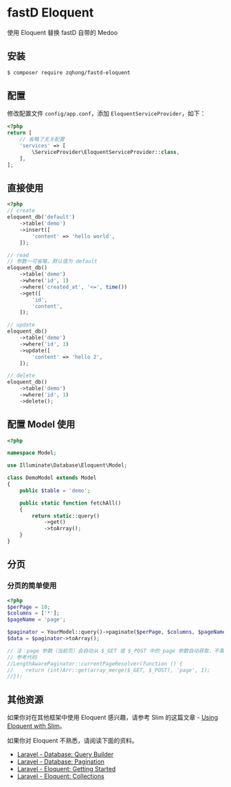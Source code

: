 # fastD Eloquent
使用 Eloquent 替换 fastD 自带的 Medoo

## 安装
```bash
$ composer require zqhong/fastd-eloquent
```

## 配置
修改配置文件 `config/app.conf`，添加 `EloquentServiceProvider`，如下：
```php
<?php
return [
    // 省略了无关配置
    'services' => [
        \ServiceProvider\EloquentServiceProvider::class,
    ],
];
```

## 直接使用
```php
<?php
// create
eloquent_db('default')
    ->table('demo')
    ->insert([
        'content' => 'hello world',
    ]);

// read
// 参数一可省略，默认值为 default
eloquent_db()
    ->table('demo')
    ->where('id', 1)
    ->where('created_at', '<=', time())
    ->get([
        'id',
        'content',
    ]);

// update
eloquent_db()
    ->table('demo')
    ->where('id', 1)
    ->update([
        'content' => 'hello 2',
    ]);

// delete
eloquent_db()
    ->table('demo')
    ->where('id', 1)
    ->delete();
```

## 配置 Model 使用
```php
<?php

namespace Model;

use Illuminate\Database\Eloquent\Model;

class DemoModel extends Model
{
    public $table = 'demo';

    public static function fetchAll()
    {
        return static::query()
            ->get()
            ->toArray();
    }
}
```

## 分页
### 分页的简单使用
```php
<?php
$perPage = 10;
$columns = ['*'];
$pageName = 'page';

$paginator = YourModel::query()->paginate($perPage, $columns, $pageName);
$data = $paginator->toArray();

// 注：page 参数（当前页）会自动从 $_GET 或 $_POST 中的 page 参数自动获取，不需要单独设置。
// 参考代码
//LengthAwarePaginator::currentPageResolver(function () {
//    return (int)Arr::get(array_merge($_GET, $_POST), 'page', 1);
//});
```


## 其他资源
如果你对在其他框架中使用 Eloquent 感兴趣，请参考 Slim 的这篇文章 - [Using Eloquent with Slim](https://www.slimframework.com/docs/cookbook/database-eloquent.html)。

如果你对 Eloquent 不熟悉，请阅读下面的资料。
* [Laravel - Database: Query Builder](https://laravel.com/docs/5.4/queries)
* [Laravel - Database: Pagination](https://laravel.com/docs/5.4/pagination)
* [Laravel - Eloquent: Getting Started](https://laravel.com/docs/5.4/eloquent)
* [Laravel - Eloquent: Collections](https://laravel.com/docs/5.4/eloquent-collections)
